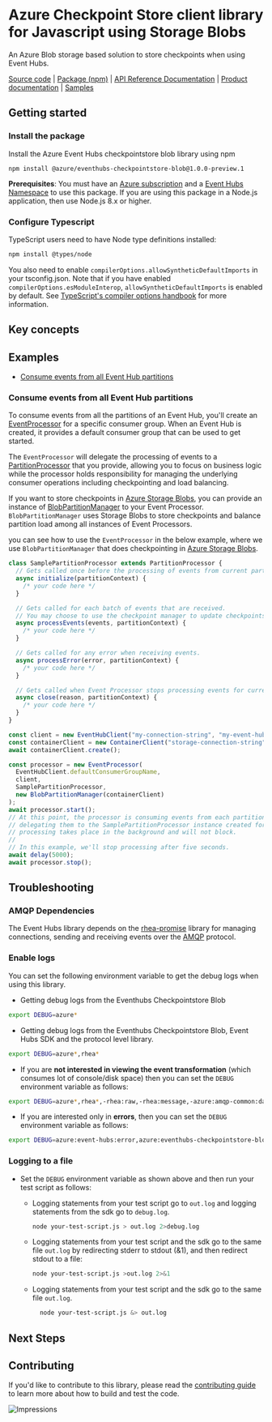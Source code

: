 # Azure Checkpoint Store client library for Javascript using Storage Blobs

An Azure Blob storage based solution to store checkpoints when using Event Hubs.

[Source code](https://github.com/Azure/azure-sdk-for-js/tree/master/sdk/eventhub/eventhubs-checkpointstore-blob) | [Package (npm)](https://www.npmjs.com/package/@azure/eventhubs-checkpointstore-blob) | [API Reference Documentation](https://azure.github.io/azure-sdk-for-js/eventhubs-checkpointstore-blob/index.html) | [Product documentation](https://docs.microsoft.com/en-us/azure/event-hubs/event-hubs-event-processor-host) | [Samples](https://github.com/Azure/azure-sdk-for-js/tree/master/sdk/eventhub/eventhubs-checkpointstore-blob/samples)

## Getting started

### Install the package

Install the Azure Event Hubs checkpointstore blob library using npm

`npm install @azure/eventhubs-checkpointstore-blob@1.0.0-preview.1`

**Prerequisites**: You must have an [Azure subscription](https://azure.microsoft.com/free/) and a
[Event Hubs Namespace](https://docs.microsoft.com/en-us/azure/event-hubs/) to use this package.
If you are using this package in a Node.js application, then use Node.js 8.x or higher.

### Configure Typescript

TypeScript users need to have Node type definitions installed:

```bash
npm install @types/node
```

You also need to enable `compilerOptions.allowSyntheticDefaultImports` in your tsconfig.json. Note that if you have enabled `compilerOptions.esModuleInterop`, `allowSyntheticDefaultImports` is enabled by default. See [TypeScript's compiler options handbook](https://www.typescriptlang.org/docs/handbook/compiler-options.html) for more information.

## Key concepts

## Examples

- [Consume events from all Event Hub partitions](#consume-events-from-all-event-hub-partitions)

### Consume events from all Event Hub partitions

To consume events from all the partitions of an Event Hub, you'll create an [EventProcessor](https://azure.github.io/azure-sdk-for-js/event-hubs/classes/eventprocessor.html)
for a specific consumer group. When an Event Hub is created, it provides a default consumer group that can be 
used to get started.

The `EventProcessor` will delegate the processing of events to a [PartitionProcessor](https://azure.github.io/azure-sdk-for-js/event-hubs/classes/partitionprocessor.html)
that you provide, allowing you to focus on business logic while the processor holds responsibility for managing the underlying consumer
operations including checkpointing and load balancing.

If you want to store checkpoints in [Azure Storage Blobs](https://azure.microsoft.com/en-us/services/storage/blobs/), you can provide an instance of [BlobPartitionManager](https://azure.github.io/azure-sdk-for-js/eventhubs-checkpointstore-blob/classes/blobpartitionmanager.html) to your Event Processor. `BlobPartitionManager` uses Storage Blobs to store checkpoints and balance partition load among all instances of Event Processors.

you can see how to use the `EventProcessor` in the below
example, where we use `BlobPartitionManager` that does 
checkpointing in [Azure Storage Blobs](https://azure.microsoft.com/en-us/services/storage/blobs/).

```javascript
class SamplePartitionProcessor extends PartitionProcessor {
  // Gets called once before the processing of events from current partition starts.
  async initialize(partitionContext) {
    /* your code here */
  }

  // Gets called for each batch of events that are received.
  // You may choose to use the checkpoint manager to update checkpoints.
  async processEvents(events, partitionContext) {
    /* your code here */
  }

  // Gets called for any error when receiving events.
  async processError(error, partitionContext) {
    /* your code here */
  }

  // Gets called when Event Processor stops processing events for current partition.
  async close(reason, partitionContext) {
    /* your code here */
  }
}

const client = new EventHubClient("my-connection-string", "my-event-hub");
const containerClient = new ContainerClient("storage-connection-string", "container-name");
await containerClient.create();

const processor = new EventProcessor(
  EventHubClient.defaultConsumerGroupName,
  client,
  SamplePartitionProcessor,
  new BlobPartitionManager(containerClient)
);
await processor.start();
// At this point, the processor is consuming events from each partition of the Event Hub and
// delegating them to the SamplePartitionProcessor instance created for that partition.  This
// processing takes place in the background and will not block.
//
// In this example, we'll stop processing after five seconds.
await delay(5000);
await processor.stop();
```

## Troubleshooting

### AMQP Dependencies

The Event Hubs library depends on the [rhea-promise](https://github.com/amqp/rhea-promise) library for managing connections, sending and receiving events over the [AMQP](http://docs.oasis-open.org/amqp/core/v1.0/os/amqp-core-complete-v1.0-os.pdf) protocol.

### Enable logs

You can set the following environment variable to get the debug logs when using this library.

- Getting debug logs from the Eventhubs Checkpointstore Blob

```bash
export DEBUG=azure*
```

- Getting debug logs from the Eventhubs Checkpointstore Blob, Event Hubs SDK and the protocol level library.

```bash
export DEBUG=azure*,rhea*
```

- If you are **not interested in viewing the event transformation** (which consumes lot of console/disk space) then you can set the `DEBUG` environment variable as follows:

```bash
export DEBUG=azure*,rhea*,-rhea:raw,-rhea:message,-azure:amqp-common:datatransformer
```

- If you are interested only in **errors**, then you can set the `DEBUG` environment variable as follows:

```bash
export DEBUG=azure:event-hubs:error,azure:eventhubs-checkpointstore-blob:error,azure-amqp-common:error,rhea-promise:error,rhea:events,rhea:frames,rhea:io,rhea:flow
```

### Logging to a file

- Set the `DEBUG` environment variable as shown above and then run your test script as follows:

  - Logging statements from your test script go to `out.log` and logging statements from the sdk go to `debug.log`.
    ```bash
    node your-test-script.js > out.log 2>debug.log
    ```
  - Logging statements from your test script and the sdk go to the same file `out.log` by redirecting stderr to stdout (&1), and then redirect stdout to a file:
    ```bash
    node your-test-script.js >out.log 2>&1
    ```
  - Logging statements from your test script and the sdk go to the same file `out.log`.

    ```bash
      node your-test-script.js &> out.log
    ```

## Next Steps

## Contributing

If you'd like to contribute to this library, please read the [contributing guide](../../../CONTRIBUTING.md) to learn more about how to build and test the code.

![Impressions](https://azure-sdk-impressions.azurewebsites.net/api/impressions/azure-sdk-for-js/sdk/eventhub/eventhubs-checkpointstore-blob/README.png)

